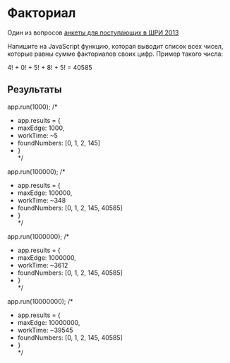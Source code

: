 # Факториал

Один из вопросов [анкеты для поступающих в ШРИ 2013](http://company.yandex.ru/job/vacancies/shri_2013.xml)

Напишите на JavaScript функцию, которая выводит список всех чисел, которые равны сумме факториалов своих цифр. Пример такого числа:

  4! + 0! + 5! + 8! + 5! = 40585

## Результаты

  app.run(1000);
  /*
   * app.results = {
   * 	maxEdge: 1000,
   *  workTime: ~5
   *  foundNumbers: [0, 1, 2, 145]
   * }	
   */
  
  app.run(100000);
  /*
   * app.results = {
   * 	maxEdge: 100000,
   *  workTime: ~348
   *  foundNumbers: [0, 1, 2, 145, 40585]
   * }	
   */
  
  app.run(1000000);
  /*
   * app.results = {
   * 	maxEdge: 1000000,
   *  workTime: ~3612
   *  foundNumbers: [0, 1, 2, 145, 40585]
   * }	
   */
  
  app.run(10000000);
  /*
   * app.results = {
   * 	maxEdge: 10000000,
   *  workTime: ~39545
   *  foundNumbers: [0, 1, 2, 145, 40585]
   * }	
   */
